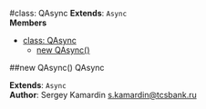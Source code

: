 <a name="QAsync"></a>
#class: QAsync
**Extends**: `Async`  
**Members**

* [class: QAsync](#QAsync)
  * [new QAsync()](#new_QAsync)

<a name="new_QAsync"></a>
##new QAsync()
QAsync

**Extends**: `Async`  
**Author**: Sergey Kamardin <s.kamardin@tcsbank.ru>  
